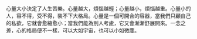 心量大小決定了人生苦樂。心量越大，煩惱越輕；心量越小，煩惱越重。心量小的人，容不得，受不得，裝不下大格局。心量是一個可開合的容器，當我們只顧自己的私欲，它就會愈縮愈小；當我們能為別人考慮，它又會漸漸舒展開來。一念之差，心的格局便不一樣，可以大如宇宙，也可以小如微塵。
